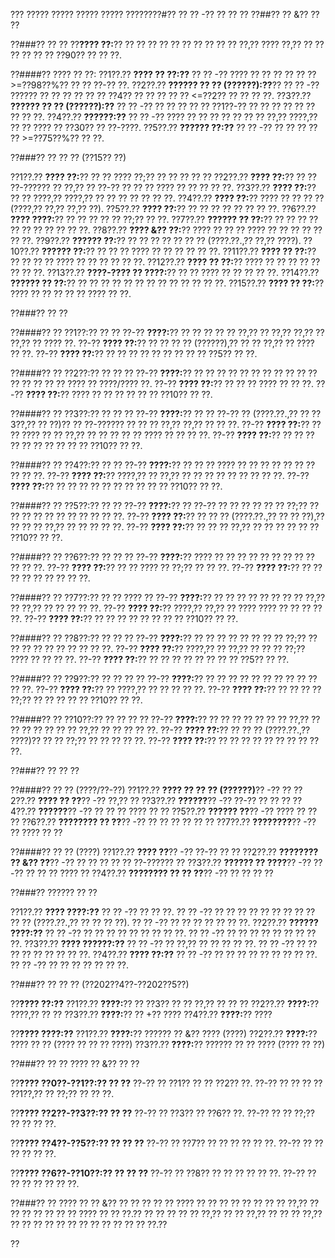 ??? ????? ????? ????? ????? ????????#?? ?? ?? -?? ?? ?? ??
??##?? ?? &?? ?? ??

??###?? ?? ??
??**???? ??:**?? ?? ?? ?? ?? ?? ?? ?? ?? ?? ?? ??,?? ???? ??,?? ?? ?? ?? ?? ?? ?? ??90?? ?? ?? ??.

??####?? ???? ?? ??:
??1??.?? **???? ?? ??:??**
??  ?? -?? ???? ?? ?? ?? ?? ?? ?? >=??98??%?? ?? ?? ??-?? ??.
??2??.?? **?????? ?? ?? (??????):??**?? 
??  ?? -?? ?????? ?? ?? ?? ?? ?? ?? ??4?? ?? ?? ?? ?? ?? <=??2?? ?? ?? ?? ??.
??3??.?? **?????? ?? ?? (??????):??**
??  ?? -?? ?? ?? ?? ?? ?? ??1??-?? ?? ?? ?? ?? ?? ?? ?? ?? ??.
??4??.?? **??????:??**
??  ?? -?? ???? ?? ?? ?? ?? ?? ?? ?? ??,?? ????,?? ?? ?? ???? ?? ??30?? ?? ??-????.
??5??.?? **?????? ??:??**
??  ?? -?? ?? ?? ?? ?? ?? >=??75??%?? ?? ??.

??###?? ?? ?? ?? (??15?? ??)

??1??.?? **???? ??:**?? ?? ?? ???? ??;?? ?? ?? ?? ?? ??
??2??.?? **???? ??:**?? ?? ?? ??-?????? ?? ??,?? ?? ??-?? ?? ?? ?? ???? ?? ?? ?? ?? ??.
??3??.?? **???? ??:**?? ?? ?? ????,?? ????,?? ?? ?? ?? ?? ?? ?? ??.
??4??.?? **???? ??:**?? ???? ?? ?? ?? ?? (????,?? ??,?? ??,?? ??).
??5??.?? **???? ??:**?? ?? ?? ?? ?? ?? ?? ?? ??.
??6??.?? **???? ????:**?? ?? ?? ?? ?? ?? ??;?? ?? ??.
??7??.?? **?????? ?? ??:**?? ?? ?? ?? ?? ?? ?? ?? ?? ?? ?? ??.
??8??.?? **???? &?? ??:**?? ???? ?? ?? ?? ???? ?? ?? ?? ?? ?? ?? ??.
??9??.?? **?????? ??:**?? ?? ?? ?? ?? ?? ?? ?? (????.??.,?? ??,?? ????).
??10??.?? **?????? ??:**?? ?? ?? ?? ???? ?? ?? ?? ?? ?? ??.
??11??.?? **???? ?? ??:**?? ?? ?? ?? ?? ???? ?? ?? ?? ?? ?? ??.
??12??.?? **???? ?? ??:**?? ???? ?? ?? ?? ?? ?? ?? ?? ??.
??13??.?? **????-???? ?? ????:**?? ?? ?? ???? ?? ?? ?? ?? ??.
??14??.?? **?????? ?? ??:**?? ?? ?? ?? ?? ?? ?? ?? ?? ?? ?? ?? ?? ??.
??15??.?? **???? ?? ??:**?? ???? ?? ?? ?? ?? ?? ???? ?? ??.

??###?? ?? ??

??####?? ?? ??1??:?? ?? ??
??-?? **????:**?? ?? ?? ?? ?? ?? ??,?? ?? ??,?? ??,?? ?? ??,?? ?? ???? ??.
??-?? **???? ??:**?? ?? ?? ?? ?? (??????),?? ?? ?? ??,?? ?? ???? ?? ??.
??-?? **???? ??:**?? ?? ?? ?? ?? ?? ?? ?? ?? ?? ??5?? ?? ??.

??####?? ?? ??2??:?? ?? ?? ??
??-?? **????:**?? ?? ?? ?? ?? ?? ?? ?? ?? ?? ?? ?? ?? ?? ?? ?? ?? ???? ?? ????/???? ??.
??-?? **???? ??:**?? ?? ?? ?? ???? ?? ?? ??.
??-?? **???? ??:**?? ???? ?? ?? ?? ?? ?? ?? ??10?? ?? ??.

??####?? ?? ??3??:?? ?? ?? ??
??-?? **????:**?? ?? ?? ??-?? ?? (????.??.,?? ?? ??3??,?? ?? ??)?? ?? ??-?????? ?? ?? ?? ??,?? ??,?? ?? ?? ??.
??-?? **???? ??:**?? ?? ?? ???? ?? ?? ??,?? ?? ?? ?? ?? ?? ???? ?? ?? ?? ??.
??-?? **???? ??:**?? ?? ?? ?? ?? ?? ?? ?? ?? ?? ?? ??10?? ?? ??.

??####?? ?? ??4??:?? ?? ??
??-?? **????:**?? ?? ?? ?? ???? ?? ?? ?? ?? ?? ?? ?? ?? ?? ??.
??-?? **???? ??:**?? ????,?? ?? ??,?? ?? ?? ?? ?? ?? ?? ?? ?? ??.
??-?? **???? ??:**?? ?? ?? ?? ?? ?? ?? ?? ?? ?? ?? ??10?? ?? ??.

??####?? ?? ??5??:?? ?? ??
??-?? **????:**?? ?? ??-?? ?? ?? ?? ?? ?? ?? ??;?? ?? ?? ?? ?? ?? ?? ?? ?? ?? ?? ??.
??-?? **???? ??:**?? ?? ?? ?? (????.??.,?? ?? ?? ??),?? ?? ?? ?? ??,?? ?? ?? ?? ?? ??.
??-?? **???? ??:**?? ?? ?? ?? ??,?? ?? ?? ?? ?? ?? ?? ??10?? ?? ??.

??####?? ?? ??6??:?? ?? ?? ??
??-?? **????:**?? ???? ?? ?? ?? ?? ?? ?? ?? ?? ?? ?? ?? ??.
??-?? **???? ??:**?? ?? ?? ???? ?? ??;?? ?? ?? ??.
??-?? **???? ??:**?? ?? ?? ?? ?? ?? ?? ?? ?? ??.

??####?? ?? ??7??:?? ?? ?? ???? ??
??-?? **????:**?? ?? ?? ?? ?? ?? ?? ?? ?? ??,?? ?? ??,?? ?? ?? ?? ?? ??.
??-?? **???? ??:**?? ????,?? ??,?? ?? ???? ???? ?? ?? ?? ?? ??.
??-?? **???? ??:**?? ?? ?? ?? ?? ?? ?? ?? ?? ??10?? ?? ??.

??####?? ?? ??8??:?? ?? ?? ??
??-?? **????:**?? ?? ?? ?? ?? ?? ?? ?? ?? ??;?? ?? ?? ?? ?? ?? ?? ?? ?? ?? ??.
??-?? **???? ??:**?? ????,?? ?? ??,?? ?? ?? ?? ??;?? ???? ?? ?? ?? ??.
??-?? **???? ??:**?? ?? ?? ?? ?? ?? ?? ?? ?? ??5?? ?? ??.

??####?? ?? ??9??:?? ?? ?? ?? ??
??-?? **????:**?? ?? ?? ?? ?? ?? ?? ?? ?? ?? ?? ?? ??.
??-?? **???? ??:**?? ?? ????,?? ?? ?? ?? ?? ??.
??-?? **???? ??:**?? ?? ?? ?? ?? ??;?? ?? ?? ?? ?? ?? ??10?? ?? ??.

??####?? ?? ??10??:?? ?? ?? ?? ??
??-?? **????:**?? ?? ?? ?? ?? ?? ?? ?? ??,?? ?? ?? ?? ?? ?? ?? ?? ??,?? ?? ?? ?? ?? ??.
??-?? **???? ??:**?? ?? ?? ?? (????.??.,?? ????)?? ?? ?? ??;?? ?? ?? ?? ?? ??.
??-?? **???? ??:**?? ?? ?? ?? ?? ?? ?? ?? ?? ?? ??.

??###?? ?? ?? ??

??####?? ?? ?? (????/??-??)
??1??.?? **???? ?? ?? ?? (??????)**?? -?? ??
??2??.?? **???? ?? ??**?? -?? ??,?? ??
??3??.?? **??????**?? -?? ??-?? ?? ?? ??
??4??.?? **??????**?? -?? ?? ?? ?? ???? ?? ??
??5??.?? **?????? ??**?? -?? ???? ?? ?? ??
??6??.?? **???????? ?? ??**?? -?? ?? ?? ?? ?? ?? ??
??7??.?? **????????**?? -?? ?? ???? ?? ??

??####?? ?? ?? (????)
??1??.?? **???? ??**?? -?? ??-?? ?? ??
??2??.?? **???????? ?? &?? ??**?? -?? ?? ?? ?? ?? ?? ??-?????? ??
??3??.?? **?????? ?? ????**?? -?? ??-?? ?? ?? ?? ???? ??
??4??.?? **???????? ?? ?? ??**?? -?? ?? ?? ?? ??

??###?? ?????? ?? ??

??1??.?? **???? ????:??**
??  ?? -?? ?? ?? ??.
??  ?? -?? ?? ?? ?? ?? ?? ?? ?? ?? ?? ?? ?? (????.??.,?? ?? ?? ?? ??).
??  ?? -?? ?? ?? ?? ?? ?? ?? ??.
??2??.?? **?????? ????:??**
??  ?? -?? ?? ?? ?? ?? ?? ?? ?? ?? ??.
??  ?? -?? ?? ?? ?? ?? ?? ?? ?? ?? ??.
??3??.?? **???? ??????:??**
??  ?? -?? ?? ??,?? ?? ?? ?? ?? ??.
??  ?? -?? ?? ?? ?? ?? ?? ?? ?? ?? ??.
??4??.?? **???? ??:??**
??  ?? -?? ?? ?? ?? ?? ?? ?? ?? ?? ??.
??  ?? -?? ?? ?? ?? ?? ?? ?? ??.

??###?? ?? ?? ?? (??202??4??-??202??5??)

??**???? ??:??**
??1??.?? **????:**?? ?? ??3?? ?? ?? ??,?? ?? ?? ??
??2??.?? **????:**?? ????,?? ?? ??
??3??.?? **????:**?? ?? +?? ????
??4??.?? **????:**?? ????

??**???? ????:??**
??1??.?? **????:**?? ?????? ?? &?? ???? (????)
??2??.?? **????:**?? ???? ?? ?? (???? ?? ?? ?? ????)
??3??.?? **????:**?? ?????? ?? ?? ???? (???? ?? ??)

??###?? ?? ?? ???? ?? &?? ?? ??

??**???? ??0??-??1??:?? ?? ??**
??-?? ?? ??1?? ?? ?? ??2?? ??.
??-?? ?? ?? ?? ?? ??1??,?? ?? ??;?? ?? ?? ??.

??**???? ??2??-??3??:?? ?? ??**
??-?? ?? ??3?? ?? ??6?? ??.
??-?? ?? ?? ??;?? ?? ?? ?? ??.

??**???? ??4??-??5??:?? ?? ?? ??**
??-?? ?? ??7?? ?? ?? ?? ?? ?? ??.
??-?? ?? ?? ?? ?? ?? ??.

??**???? ??6??-??10??:?? ?? ?? ??**
??-?? ?? ??8?? ?? ?? ?? ?? ?? ??.
??-?? ?? ?? ?? ?? ?? ?? ??.

??###?? ??
???? ?? ?? &?? ?? ?? ?? ?? ?? ???? ?? ?? ?? ?? ?? ?? ?? ?? ??,?? ?? ?? ?? ?? ?? ?? ?? ???? ?? ?? ??.?? ?? ?? ?? ?? ?? ??,?? ?? ?? ??,?? ?? ?? ?? ??,?? ?? ?? ?? ?? ?? ?? ?? ?? ?? ?? ?? ?? ??.??

??